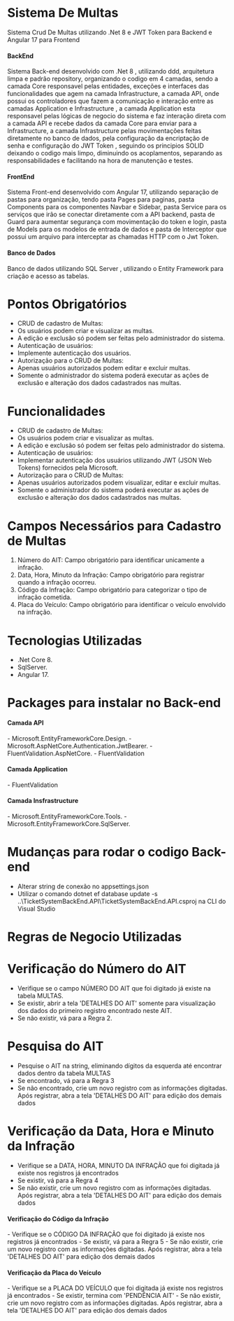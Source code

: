 # Sistema De Multas
Sistema Crud De Multas utilizando .Net 8 e JWT Token para Backend e Angular 17 para Frontend
<h4>BackEnd</h4>
Sistema Back-end desenvolvido com .Net 8 , utilizando ddd, arquitetura limpa e padrão repository, organizando o codigo em 4 camadas, sendo a camada Core responsavel pelas entidades, exceções e interfaces das funcionalidades que agem na camada Infrastructure, a camada API, onde possui os controladores que fazem a comunicação e interação entre as camadas Application e Infrastructure , a camada Application esta responsavel pelas lógicas de negocio do sistema e faz interação direta com a camada API e recebe dados da camada Core para enviar para a Infrastructure, a camada Infrastructure pelas movimentações feitas diretamente no banco de dados, pela configuração da encriptação de senha e configuração do JWT Token , seguindo os principios SOLID deixando o codigo mais limpo, diminuindo os acoplamentos, separando as responsabilidades e facilitando na hora de manutenção e testes.

<h4>FrontEnd</h4>
Sistema Front-end desenvolvido com Angular 17, utilizando separação de pastas para organização, tendo pasta Pages para paginas, pasta Components para os componentes Navbar e Sidebar, pasta Service para os serviços que irão se conectar diretamente com a API backend, pasta de Guard para aumentar segurança com movimentação do token e login, pasta de Models para os modelos de entrada de dados e pasta de Interceptor que possui um arquivo para interceptar as chamadas HTTP com o Jwt Token.

<h4>Banco de Dados</h4>
Banco de dados utilizando SQL Server , utilizando o Entity Framework para criação e acesso as tabelas.

# Pontos Obrigatórios
- CRUD de cadastro de Multas:
 - Os usuários podem criar e visualizar as multas.
 - A edição e exclusão só podem ser feitas pelo administrador do sistema.
- Autenticação de usuários:
 - Implemente autenticação dos usuários.
- Autorização para o CRUD de Multas:
 - Apenas usuários autorizados podem editar e excluir multas.
 - Somente o administrador do sistema poderá executar as ações de exclusão e alteração dos dados cadastrados
nas multas.

# Funcionalidades
- CRUD de cadastro de Multas:
 - Os usuários podem criar e visualizar as multas.
 - A edição e exclusão só podem ser feitas pelo administrador do sistema.
- Autenticação de usuários:
 - Implementar autenticação dos usuários utilizando JWT (JSON Web Tokens) fornecidos pela Microsoft.
- Autorização para o CRUD de Multas:
 - Apenas usuários autorizados podem visualizar, editar e excluir multas.
 - Somente o administrador do sistema poderá executar as ações de exclusão e alteração dos dados cadastrados
nas multas.

# Campos Necessários para Cadastro de Multas
1. Número do AIT: Campo obrigatório para identificar unicamente a infração.
2. Data, Hora, Minuto da Infração: Campo obrigatório para registrar quando a infração ocorreu.
3. Código da Infração: Campo obrigatório para categorizar o tipo de infração cometida.
4. Placa do Veículo: Campo obrigatório para identificar o veículo envolvido na infração.

# Tecnologias Utilizadas
- .Net Core 8.
- SqlServer.
- Angular 17.

# Packages para instalar no Back-end
<h4>Camada API</h4>
- Microsoft.EntityFrameworkCore.Design.
- Microsoft.AspNetCore.Authentication.JwtBearer.
- FluentValidation.AspNetCore.
- FluentValidation
<h4>Camada Application</h4>
- FluentValidation
<h4>Camada Insfrastructure</h4>
- Microsoft.EntityFrameworkCore.Tools.
- Microsoft.EntityFrameworkCore.SqlServer.

# Mudanças para rodar o codigo Back-end
- Alterar string de conexão no appsettings.json
- Utilizar o comando dotnet ef database update -s  ..\TicketSystemBackEnd.API\TicketSystemBackEnd.API.csproj na CLI do Visual Studio

# Regras de Negocio Utilizadas
# Verificação do Número do AIT
- Verifique se o campo NÚMERO DO AIT que foi digitado já existe na tabela MULTAS.
- Se existir, abrir a tela 'DETALHES DO AIT' somente para visualização dos dados do primeiro registro encontrado
neste AIT.
- Se não existir, vá para a Regra 2.
 
# Pesquisa do AIT
- Pesquise o AIT na string, eliminando dígitos da esquerda até encontrar dados dentro da tabela MULTAS
- Se encontrado, vá para a Regra 3
- Se não encontrado, crie um novo registro com as informações digitadas. Após registrar, abra a tela 'DETALHES
DO AIT' para edição dos demais dados

# Verificação da Data, Hora e Minuto da Infração
- Verifique se a DATA, HORA, MINUTO DA INFRAÇÃO que foi digitada já existe nos registros já encontrados
- Se existir, vá para a Regra 4
- Se não existir, crie um novo registro com as informações digitadas. Após registrar, abra a tela 'DETALHES DO
AIT' para edição dos demais dados

<h4>Verificação do Código da Infração</h4>
- Verifique se o CÓDIGO DA INFRAÇÃO que foi digitado já existe nos registros já encontrados
- Se existir, vá para a Regra 5
- Se não existir, crie um novo registro com as informações digitadas. Após registrar, abra a tela 'DETALHES DO
AIT' para edição dos demais dados

<h4>Verificação da Placa do Veículo</h4>
- Verifique se a PLACA DO VEÍCULO que foi digitada já existe nos registros já encontrados
- Se existir, termina com 'PENDÊNCIA AIT'
- Se não existir, crie um novo registro com as informações digitadas. Após registrar, abra a tela 'DETALHES DO
AIT' para edição dos demais dados
